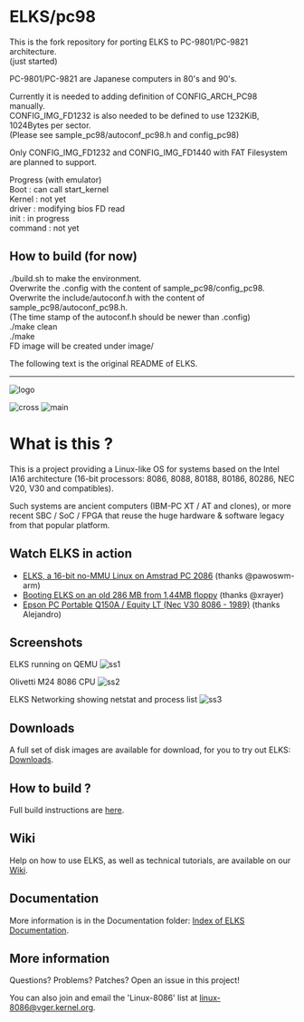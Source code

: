 # ELKS/pc98  
  
This is the fork repository for porting ELKS to PC-9801/PC-9821 architecture.  
(just started)  
  
PC-9801/PC-9821 are Japanese computers in 80's and 90's.  

Currently it is needed to adding definition of CONFIG_ARCH_PC98 manually.  
CONFIG_IMG_FD1232 is also needed to be defined to use 1232KiB, 1024Bytes per sector.   
(Please see sample_pc98/autoconf_pc98.h and config_pc98)  
  
Only CONFIG_IMG_FD1232 and CONFIG_IMG_FD1440 with FAT Filesystem are planned to support.  
  
Progress (with emulator)  
Boot : can call start_kernel  
Kernel : not yet  
driver : modifying bios FD read  
init : in progress  
command : not yet  

## How to build (for now)  
./build.sh to make the environment.  
Overwrite the .config with the content of sample_pc98/config_pc98.  
Overwrite the include/autoconf.h with the content of sample_pc98/autoconf_pc98.h.  
(The time stamp of the autoconf.h should be newer than .config)  
./make clean  
./make  
FD image will be created under image/  
  
The following text is the original README of ELKS.  

--------------------------------------------------

![logo](https://github.com/jbruchon/elks/blob/master/Documentation/img/ELKS-Logo.png)


![cross](https://github.com/jbruchon/elks/workflows/cross/badge.svg)
![main](https://github.com/jbruchon/elks/workflows/main/badge.svg)


# What is this ?

This is a project providing a Linux-like OS for systems based on the Intel
IA16 architecture (16-bit processors: 8086, 8088, 80188, 80186, 80286,
NEC V20, V30 and compatibles).

Such systems are ancient computers (IBM-PC XT / AT and clones), or more
recent SBC / SoC / FPGA that reuse the huge hardware & software legacy
from that popular platform.

## Watch ELKS in action

- [ELKS, a 16-bit no-MMU Linux on Amstrad PC 2086](https://www.youtube.com/watch?v=eooviN1SdQ8) (thanks @pawoswm-arm)
- [Booting ELKS on an old 286 MB from 1,44MB floppy](https://www.youtube.com/watch?v=6rwlqmdebxk) (thanks @xrayer)
- [Epson PC Portable Q150A / Equity LT (Nec V30 8086 - 1989)](https://youtu.be/ZDffBj6zY-w?t=687) (thanks Alejandro)

## Screenshots

ELKS running on QEMU
![ss1](https://github.com/jbruchon/elks/blob/master/Screenshots/ELKS_0.4.0.png)

Olivetti M24 8086 CPU
![ss2](https://github.com/jbruchon/elks/blob/master/Screenshots/Olivetti_M24_8086_CPU.png)

ELKS Networking showing netstat and process list
![ss3](https://github.com/jbruchon/elks/blob/master/Screenshots/ELKS_Networking.png)

## Downloads

A full set of disk images are available for download, for you to try out ELKS: [Downloads](https://github.com/jbruchon/elks/releases).

## How to build ?

Full build instructions are [here](https://github.com/jbruchon/elks/blob/master/BUILD.md).

## Wiki

Help on how to use ELKS, as well as technical tutorials, are available on our [Wiki](https://github.com/jbruchon/elks/wiki).

## Documentation

More information is in the Documentation folder: [Index of ELKS Documentation](https://htmlpreview.github.io/?https://github.com/jbruchon/elks/blob/master/Documentation/index.html).

## More information

Questions? Problems? Patches? Open an issue in this project!

You can also join and email the 'Linux-8086' list at linux-8086@vger.kernel.org.
